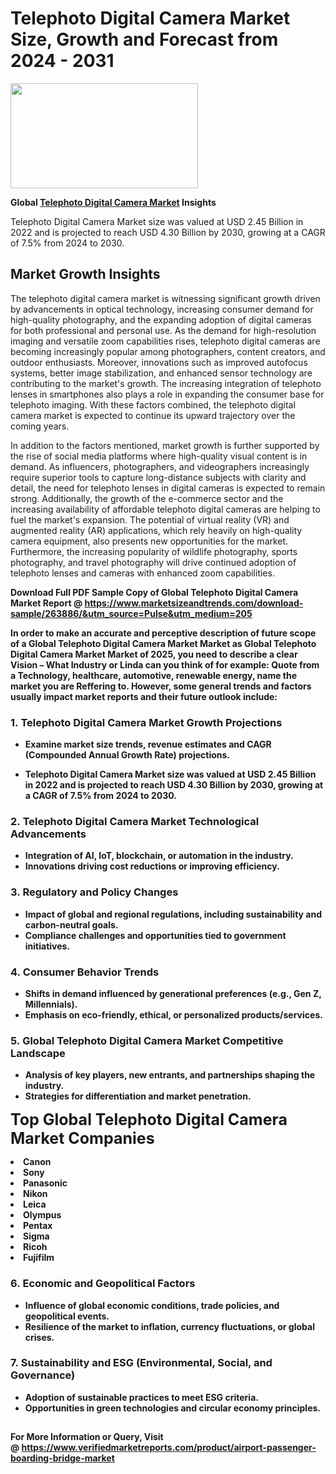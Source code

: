 <H1>Telephoto Digital Camera Market Size, Growth and Forecast from 2024 - 2031</H1><img class="aligncenter size-medium wp-image-584254" src="https://thirdeyenews.in/wp-content/uploads/2024/09/Global-Market-Research-300x168.jpeg" alt="" width="300" height="168" /><p><strong>Global&nbsp;<a href="https://www.marketsizeandtrends.com/download-sample/263886/&amp;utm_source=Pulse&amp;utm_medium=205">Telephoto Digital Camera Market</a> Insights</strong></p><p>Telephoto Digital Camera Market size was valued at USD 2.45 Billion in 2022 and is projected to reach USD 4.30 Billion by 2030, growing at a CAGR of 7.5% from 2024 to 2030.</p><p><h2>Market Growth Insights</h2> <p>The telephoto digital camera market is witnessing significant growth driven by advancements in optical technology, increasing consumer demand for high-quality photography, and the expanding adoption of digital cameras for both professional and personal use. As the demand for high-resolution imaging and versatile zoom capabilities rises, telephoto digital cameras are becoming increasingly popular among photographers, content creators, and outdoor enthusiasts. Moreover, innovations such as improved autofocus systems, better image stabilization, and enhanced sensor technology are contributing to the market's growth. The increasing integration of telephoto lenses in smartphones also plays a role in expanding the consumer base for telephoto imaging. With these factors combined, the telephoto digital camera market is expected to continue its upward trajectory over the coming years.</p> <p><strong></strong></p> <p>In addition to the factors mentioned, market growth is further supported by the rise of social media platforms where high-quality visual content is in demand. As influencers, photographers, and videographers increasingly require superior tools to capture long-distance subjects with clarity and detail, the need for telephoto lenses in digital cameras is expected to remain strong. Additionally, the growth of the e-commerce sector and the increasing availability of affordable telephoto digital cameras are helping to fuel the market's expansion. The potential of virtual reality (VR) and augmented reality (AR) applications, which rely heavily on high-quality camera equipment, also presents new opportunities for the market. Furthermore, the increasing popularity of wildlife photography, sports photography, and travel photography will drive continued adoption of telephoto lenses and cameras with enhanced zoom capabilities.</p> <p><strong></p><p><span class=""><strong>Download Full PDF Sample Copy of Global Telephoto Digital Camera Market Report</strong> @ <a href="https://www.marketsizeandtrends.com/download-sample/263886/&amp;utm_source=Pulse&amp;utm_medium=205" target="_blank">https://www.marketsizeandtrends.com/download-sample/263886/&amp;utm_source=Pulse&amp;utm_medium=205</a></span></p><p>In order to make an accurate and perceptive description of future scope of a Global&nbsp;Telephoto Digital Camera Market Market as Global&nbsp;Telephoto Digital Camera Market Market of 2025, you need to describe a clear Vision &ndash; What Industry or Linda can you think of for example: Quote from a Technology, healthcare, automotive, renewable energy, name the market you are Reffering to. However, some general trends and factors usually impact market reports and their future outlook include:</p><h3>1.&nbsp;<strong>Telephoto Digital Camera Market Growth Projections</strong></h3><ul><li>Examine market size trends, revenue estimates and CAGR (Compounded Annual Growth Rate) projections.</li><li><p>Telephoto Digital Camera Market size was valued at USD 2.45 Billion in 2022 and is projected to reach USD 4.30 Billion by 2030, growing at a CAGR of 7.5% from 2024 to 2030.</p></li></ul><h3>2.&nbsp;<strong>Telephoto Digital Camera Market Technological Advancements</strong></h3><ul><li>Integration of AI, IoT, blockchain, or automation in the industry.</li><li>Innovations driving cost reductions or improving efficiency.</li></ul><h3>3.&nbsp;<strong>Regulatory and Policy Changes</strong></h3><ul><li>Impact of global and regional regulations, including sustainability and carbon-neutral goals.</li><li>Compliance challenges and opportunities tied to government initiatives.</li></ul><h3>4.&nbsp;<strong>Consumer Behavior Trends</strong></h3><ul><li>Shifts in demand influenced by generational preferences (e.g., Gen Z, Millennials).</li><li>Emphasis on eco-friendly, ethical, or personalized products/services.</li></ul><h3>5.&nbsp;<strong>Global Telephoto Digital Camera Market Competitive Landscape</strong></h3><ul><li>Analysis of key players, new entrants, and partnerships shaping the industry.</li><li>Strategies for differentiation and market penetration.</li></ul><p data-pm-slice="1 1 []"><span style="color: inherit; font-family: inherit; font-size: 25px;">Top Global Telephoto Digital Camera Market Companies</span></p><div class="" data-test-id=""><p><li>Canon</li><li> Sony</li><li> Panasonic</li><li> Nikon</li><li> Leica</li><li> Olympus</li><li> Pentax</li><li> Sigma</li><li> Ricoh</li><li> Fujifilm</li></p></div><h3>6.&nbsp;<strong>Economic and Geopolitical Factors</strong></h3><ul><li>Influence of global economic conditions, trade policies, and geopolitical events.</li><li>Resilience of the market to inflation, currency fluctuations, or global crises.</li></ul><h3>7.&nbsp;<strong>Sustainability and ESG (Environmental, Social, and Governance)</strong></h3><ul><li>Adoption of sustainable practices to meet ESG criteria.</li><li>Opportunities in green technologies and circular economy principles.</li></ul><h2><strong style="font-size: 14px;">For More Information or Query, Visit @&nbsp;</strong><a style="background-color: #ffffff; font-size: 14px;" href="https://www.marketsizeandtrends.com/report/telephoto-digital-camera-market/" target="_blank">https://www.verifiedmarketreports.com/product/airport-passenger-boarding-bridge-market</a></h2>
